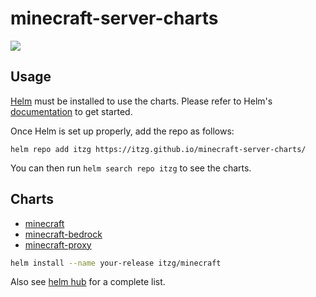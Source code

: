 # minecraft-server-charts

[![](https://github.com/itzg/minecraft-server-charts/workflows/Release%20Charts/badge.svg?branch=master)](https://github.com/itzg/minecraft-server-charts/actions)

## Usage

[Helm](https://helm.sh) must be installed to use the charts.
Please refer to Helm's [documentation](https://helm.sh/docs/) to get started.

Once Helm is set up properly, add the repo as follows:

```console
helm repo add itzg https://itzg.github.io/minecraft-server-charts/
```

You can then run `helm search repo itzg` to see the charts.

## Charts

* [minecraft](https://github.com/itzg/minecraft-server-charts/tree/master/charts/minecraft)
* [minecraft-bedrock](https://github.com/itzg/minecraft-server-charts/tree/master/charts/minecraft-bedrock)
* [minecraft-proxy](https://github.com/itzg/minecraft-server-charts/tree/master/charts/minecraft-proxy)

```bash
helm install --name your-release itzg/minecraft
```

Also see [helm hub](https://hub.helm.sh/charts/itzg) for a complete list.
